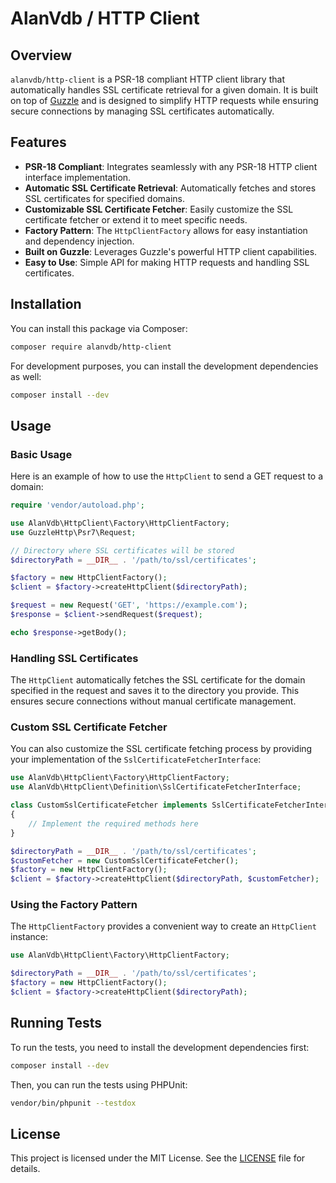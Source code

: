 # AlanVdb / HTTP Client

## Overview

`alanvdb/http-client` is a PSR-18 compliant HTTP client library that automatically handles SSL certificate retrieval for a given domain. It is built on top of [Guzzle](https://github.com/guzzle/guzzle) and is designed to simplify HTTP requests while ensuring secure connections by managing SSL certificates automatically.

## Features

- **PSR-18 Compliant**: Integrates seamlessly with any PSR-18 HTTP client interface implementation.
- **Automatic SSL Certificate Retrieval**: Automatically fetches and stores SSL certificates for specified domains.
- **Customizable SSL Certificate Fetcher**: Easily customize the SSL certificate fetcher or extend it to meet specific needs.
- **Factory Pattern**: The `HttpClientFactory` allows for easy instantiation and dependency injection.
- **Built on Guzzle**: Leverages Guzzle's powerful HTTP client capabilities.
- **Easy to Use**: Simple API for making HTTP requests and handling SSL certificates.

## Installation

You can install this package via Composer:

```bash
composer require alanvdb/http-client
```

For development purposes, you can install the development dependencies as well:

```bash
composer install --dev
```

## Usage

### Basic Usage

Here is an example of how to use the `HttpClient` to send a GET request to a domain:

```php
require 'vendor/autoload.php';

use AlanVdb\HttpClient\Factory\HttpClientFactory;
use GuzzleHttp\Psr7\Request;

// Directory where SSL certificates will be stored
$directoryPath = __DIR__ . '/path/to/ssl/certificates';

$factory = new HttpClientFactory();
$client = $factory->createHttpClient($directoryPath);

$request = new Request('GET', 'https://example.com');
$response = $client->sendRequest($request);

echo $response->getBody();
```

### Handling SSL Certificates

The `HttpClient` automatically fetches the SSL certificate for the domain specified in the request and saves it to the directory you provide. This ensures secure connections without manual certificate management.

### Custom SSL Certificate Fetcher

You can also customize the SSL certificate fetching process by providing your implementation of the `SslCertificateFetcherInterface`:

```php
use AlanVdb\HttpClient\Factory\HttpClientFactory;
use AlanVdb\HttpClient\Definition\SslCertificateFetcherInterface;

class CustomSslCertificateFetcher implements SslCertificateFetcherInterface
{
    // Implement the required methods here
}

$directoryPath = __DIR__ . '/path/to/ssl/certificates';
$customFetcher = new CustomSslCertificateFetcher();
$factory = new HttpClientFactory();
$client = $factory->createHttpClient($directoryPath, $customFetcher);
```

### Using the Factory Pattern

The `HttpClientFactory` provides a convenient way to create an `HttpClient` instance:

```php
use AlanVdb\HttpClient\Factory\HttpClientFactory;

$directoryPath = __DIR__ . '/path/to/ssl/certificates';
$factory = new HttpClientFactory();
$client = $factory->createHttpClient($directoryPath);
```

## Running Tests

To run the tests, you need to install the development dependencies first:

```bash
composer install --dev
```

Then, you can run the tests using PHPUnit:

```bash
vendor/bin/phpunit --testdox
```

## License

This project is licensed under the MIT License. See the [LICENSE](LICENSE) file for details.

